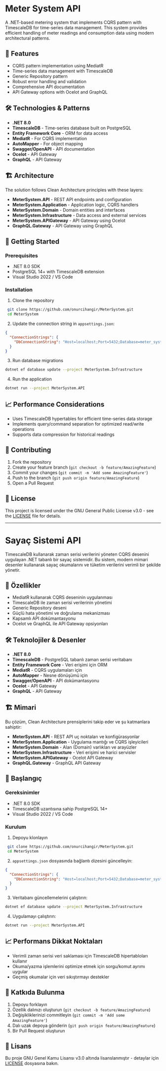 # Meter System API

A .NET-based metering system that implements CQRS pattern with TimescaleDB for time-series data management. This system provides efficient handling of meter readings and consumption data using modern architectural patterns.

## 🚀 Features

- CQRS pattern implementation using MediatR
- Time-series data management with TimescaleDB
- Generic Repository pattern
- Robust error handling and validation
- Comprehensive API documentation
- API Gateway options with Ocelot and GraphQL

## 🛠 Technologies & Patterns

- **.NET 8.0**
- **TimescaleDB** - Time-series database built on PostgreSQL
- **Entity Framework Core** - ORM for data access
- **MediatR** - For CQRS implementation
- **AutoMapper** - For object mapping
- **Swagger/OpenAPI** - API documentation
- **Ocelot** - API Gateway
- **GraphQL** - API Gateway

## 🏗 Architecture

The solution follows Clean Architecture principles with these layers:

- **MeterSystem.API** - REST API endpoints and configuration
- **MeterSystem.Application** - Application logic, CQRS handlers
- **MeterSystem.Domain** - Domain entities and interfaces
- **MeterSystem.Infrastructure** - Data access and external services
- **MeterSystem.APIGateway** - API Gateway using Ocelot
- **GraphQL.Gateway** - API Gateway using GraphQL

## 🚦 Getting Started

### Prerequisites

- .NET 8.0 SDK
- PostgreSQL 14+ with TimescaleDB extension
- Visual Studio 2022 / VS Code

### Installation

1. Clone the repository

```bash
 git clone https://github.com/onurcihangir/MeterSystem.git
 cd MeterSystem
```

2. Update the connection string in `appsettings.json`:

```json
{
  "ConnectionStrings": {
    "DbConnectionString": "Host=localhost;Port=5432;Database=meter_system;User ID=postgres;Password=your_password"
  }
}
```

3. Run database migrations

```bash
dotnet ef database update --project MeterSystem.Infrastructure
```

4. Run the application

```bash
dotnet run --project MeterSystem.API
```

## 📈 Performance Considerations

- Uses TimescaleDB hypertables for efficient time-series data storage
- Implements query/command separation for optimized read/write operations
- Supports data compression for historical readings

## 🤝 Contributing

1. Fork the repository
2. Create your feature branch (`git checkout -b feature/AmazingFeature`)
3. Commit your changes (`git commit -m 'Add some AmazingFeature'`)
4. Push to the branch (`git push origin feature/AmazingFeature`)
5. Open a Pull Request

## 📄 License

This project is licensed under the GNU General Public License v3.0 - see the [LICENSE](LICENSE) file for details.

---

# Sayaç Sistemi API

TimescaleDB kullanarak zaman serisi verilerini yöneten CQRS desenini uygulayan .NET tabanlı bir sayaç sistemidir. Bu sistem, modern mimari desenler kullanarak sayaç okumalarını ve tüketim verilerini verimli bir şekilde yönetir.

## 🚀 Özellikler

- MediatR kullanarak CQRS deseninin uygulanması
- TimescaleDB ile zaman serisi verilerinin yönetimi
- Generic Repository deseni
- Güçlü hata yönetimi ve doğrulama mekanizması
- Kapsamlı API dokümantasyonu
- Ocelot ve GraphQL ile API Gateway opsiyonları

## 🛠 Teknolojiler & Desenler

- **.NET 8.0**
- **TimescaleDB** - PostgreSQL tabanlı zaman serisi veritabanı
- **Entity Framework Core** - Veri erişimi için ORM
- **MediatR** - CQRS uygulamaları için
- **AutoMapper** - Nesne dönüşümü için
- **Swagger/OpenAPI** - API dokümantasyonu
- **Ocelot** - API Gateway
- **GraphQL** - API Gateway

## 🏗 Mimari

Bu çözüm, Clean Architecture prensiplerini takip eder ve şu katmanlara sahiptir:

- **MeterSystem.API** - REST API uç noktaları ve konfigürasyonlar
- **MeterSystem.Application** - Uygulama mantığı ve CQRS işleyicileri
- **MeterSystem.Domain** - Alan (Domain) varlıkları ve arayüzler
- **MeterSystem.Infrastructure** - Veri erişimi ve harici servisler
- **MeterSystem.APIGateway** - Ocelot API Gateway 
- **GraphQL.Gateway** - GraphQL API Gateway

## 🚦 Başlangıç

### Gereksinimler

- .NET 8.0 SDK
- TimescaleDB uzantısına sahip PostgreSQL 14+
- Visual Studio 2022 / VS Code

### Kurulum

1. Depoyu klonlayın

```bash
 git clone https://github.com/onurcihangir/MeterSystem.git
 cd MeterSystem
```

2. `appsettings.json` dosyasında bağlantı dizesini güncelleyin:

```json
{
  "ConnectionStrings": {
    "DbConnectionString": "Host=localhost;Port=5432;Database=meter_system;User ID=postgres;Password=your_password"
  }
}
```

3. Veritabanı güncellemelerini çalıştırın:

```bash
dotnet ef database update --project MeterSystem.Infrastructure
```

4. Uygulamayı çalıştırın:

```bash
dotnet run --project MeterSystem.API
```

## 📈 Performans Dikkat Noktaları

- Verimli zaman serisi veri saklaması için TimescaleDB hipertabloları kullanır
- Okuma/yazma işlemlerini optimize etmek için sorgu/komut ayrımı uygular
- Geçmiş okumalar için veri sıkıştırmayı destekler

## 🤝 Katkıda Bulunma

1. Depoyu forklayın
2. Özellik dalınızı oluşturun (`git checkout -b feature/AmazingFeature`)
3. Değişikliklerinizi commitleyin (`git commit -m 'Add some AmazingFeature'`)
4. Dalı uzak depoya gönderin (`git push origin feature/AmazingFeature`)
5. Bir Pull Request oluşturun

## 📄 Lisans

Bu proje GNU Genel Kamu Lisansı v3.0 altında lisanslanmıştır - detaylar için [LICENSE](LICENSE) dosyasına bakın.

